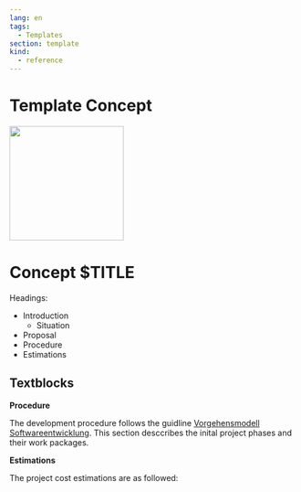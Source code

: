 ```yaml
---
lang: en
tags:
  - Templates
section: template
kind:
  - reference
---
```


# Template Concept

<img src="https://www.mint-system.ch/theme_mint_system/static/img/logo.svg" width="200" />

# Concept $TITLE

Headings:

* Introduction
	* Situation
* Proposal
* Procedure
* Estimations

## Textblocks

**Procedure**

The development procedure follows the guidline [Vorgehensmodell Softwareentwicklung](https://knowledge.mint-system.ch/vorgehensmodell-softwareentwicklung.html). This section desccribes the inital project phases and their work packages.

**Estimations**

The project cost estimations are as followed: